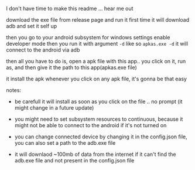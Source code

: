 I don't have time to make this readme ... hear me out



download the exe file from release page and run it first time
it will download adb and set it self up

then you go to your android subsystem for windows settings
enable developer mode then you run it with argument `-d`
like so `apkas.exe -d`
it will connect to the android via adb

then all you have to do is, open a apk file with this app..
you click on it, run as, and then give it the path to this app(apkas.exe file)



it install the apk whenever you click on any apk file, it's gonna be that easy


notes:
- be carefull it will install as soon as you click on the file .. no prompt (it might change in a future update)

- you might need to set  subsystem resources to continuous, because it might not be able to connect to the android if it's not turned on

- you can change connected device by changing it in the config.json file, you can also set a path to the adb.exe file

- it will downlaod ~100mb of data from the internet if it can't find the adb.exe file and not present in the config.json file
